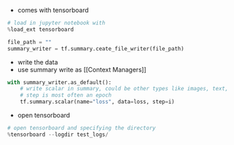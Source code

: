 - comes with tensorboard
```python
# load in jupyter notebook with
%load_ext tensorboard
```

```python
file_path = ""
summary_writer = tf.summary.ceate_file_writer(file_path)
```

- write the data
- use summary write as [[Context Managers]]
```python
with summary_writer.as_default():
	# write scalar in summary, could be other types like images, text, etc
	# step is most often an epoch
	tf.summary.scalar(name="loss", data=loss, step=i)
```

- open tensorboard
```python
# open tensorboard and specifying the directory
%tensorboard --logdir test_logs/
```

